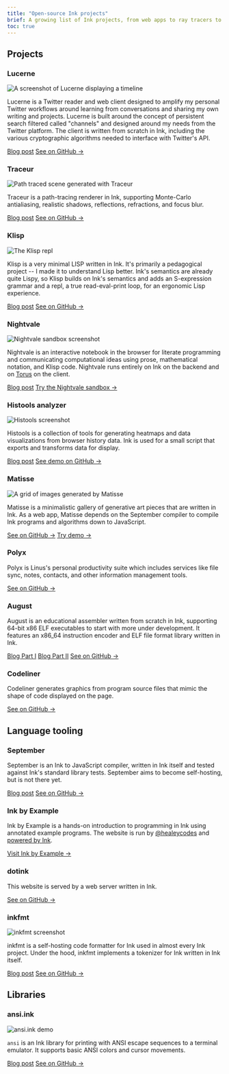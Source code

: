```yaml
---
title: "Open-source Ink projects"
brief: A growing list of Ink projects, from web apps to ray tracers to interpreters and compilers
toc: true
---
```


## Projects

### Lucerne

![A screenshot of Lucerne displaying a timeline](/img/lucerne.png)

Lucerne is a Twitter reader and web client designed to amplify my personal Twitter workflows around learning from conversations and sharing my own writing and projects. Lucerne is built around the concept of persistent search filtered called "channels" and designed around my needs from the Twitter platform. The client is written from scratch in Ink, including the various cryptographic algorithms needed to interface with Twitter's API.

<a href="https://thesephist.com/posts/lucerne/" class="button">Blog post</a>
<a href="https://github.com/thesephist/lucerne" class="button">See on GitHub &rarr;</a>

### Traceur

![Path traced scene generated with Traceur](/img/traceur.bmp)

Traceur is a path-tracing renderer in Ink, supporting Monte-Carlo antialiasing, realistic shadows, reflections, refractions, and focus blur.

<a href="/posts/traceur/" class="button">Blog post</a>
<a href="https://github.com/thesephist/traceur" class="button">See on GitHub &rarr;</a>

### Klisp

![The Klisp repl](/img/klisp.png)

Klisp is a very minimal LISP written in Ink. It's primarily a pedagogical project -- I made it to understand Lisp better. Ink's semantics are already quite Lispy, so Klisp builds on Ink's semantics and adds an S-expression grammar and a repl, a true read-eval-print loop, for an ergonomic Lisp experience.

<a href="/posts/klisp/" class="button">Blog post</a>
<a href="https://github.com/thesephist/klisp" class="button">See on GitHub &rarr;</a>

### Nightvale

![Nightvale sandbox screenshot](/img/nightvale.png)

Nightvale is an interactive notebook in the browser for literate programming and communicating computational ideas using prose, mathematical notation, and Klisp code. Nightvale runs entirely on Ink on the backend and on [Torus](https://github.com/thesephist/torus) on the client.

<a href="/posts/nightvale/" class="button">Blog post</a>
<a href="https://nightvale.dotink.co/" class="button">Try the Nightvale sandbox &rarr;</a>

### Histools analyzer

![Histools screenshot](/img/histools.png)

Histools is a collection of tools for generating heatmaps and data visualizations from browser history data. Ink is used for a small script that exports and transforms data for display.

<a href="/posts/histools/" class="button">Blog post</a>
<a href="https://github.com/thesephist/histools" class="button">See demo on GitHub &rarr;</a>

### Matisse

![A grid of images generated by Matisse](/img/matisse.jpg)

Matisse is a minimalistic gallery of generative art pieces that are written in Ink. As a web app, Matisse depends on the September compiler to compile Ink programs and algorithms down to JavaScript.

<a href="https://github.com/thesephist/matisse" class="button">See on GitHub &rarr;</a>
<a href="https://matisse.vercel.app/" class="button">Try demo &rarr;</a>

### Polyx

Polyx is Linus's personal productivity suite which includes services like file sync, notes, contacts, and other information management tools.

<a href="https://github.com/thesephist/polyx" class="button">See on GitHub &rarr;</a>

### August

August is an educational assembler written from scratch in Ink, supporting 64-bit x86 ELF executables to start with more under development. It features an x86_64 instruction encoder and ELF file format library written in Ink.

<a href="/posts/elf/" class="button">Blog Part I</a>
<a href="/posts/x86/" class="button">Blog Part II</a>
<a href="https://github.com/thesephist/august" class="button">See on GitHub &rarr;</a>

### Codeliner

Codeliner generates graphics from program source files that mimic the shape of code displayed on the page.

<a href="https://github.com/thesephist/codeliner" class="button">See on GitHub &rarr;</a>

## Language tooling

### September

September is an Ink to JavaScript compiler, written in Ink itself and tested against Ink's standard library tests. September aims to become self-hosting, but is not there yet.

<a href="/posts/september/" class="button">Blog post</a>
<a href="https://github.com/thesephist/september" class="button">See on GitHub &rarr;</a>

### Ink by Example

Ink by Example is a hands-on introduction to programming in Ink using annotated example programs. The website is run by [@healeycodes](https://healeycodes.com/) and [powered by Ink](https://github.com/healeycodes/inkbyexample/tree/main/src).

<a href="https://inkbyexample.com/" class="button">Visit Ink by Example &rarr;</a>

### dotink

This website is served by a web server written in Ink.

<a href="https://github.com/thesephist/dotink" class="button">See on GitHub &rarr;</a>

### inkfmt

![inkfmt screenshot](/img/inkfmt.jpg)

inkfmt is a self-hosting code formatter for Ink used in almost every Ink project. Under the hood, inkfmt implements a tokenizer for Ink written in Ink itself.

<a href="/posts/inkfmt/" class="button">Blog post</a>
<a href="https://github.com/thesephist/inkfmt" class="button">See on GitHub &rarr;</a>

## Libraries

### ansi.ink

![ansi.ink demo](/img/ansi.png)

`ansi` is an Ink library for printing with ANSI escape sequences to a terminal emulator. It supports basic ANSI colors and cursor movements.

<a href="/posts/ansi/" class="button">Blog post</a>
<a href="https://github.com/thesephist/ansi.ink" class="button">See on GitHub &rarr;</a>


